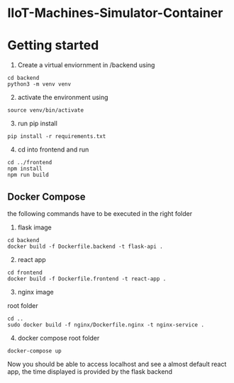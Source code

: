 # IIoT-Machines-Simulator-Container

# Getting started

1. Create a virtual enviornment in /backend
   using

```
cd backend
python3 -m venv venv
```

2. activate the environment using

```
source venv/bin/activate
```

3. run pip install

```
pip install -r requirements.txt
```

4. cd into frontend and run

```
cd ../frontend
npm install
npm run build
```

## Docker Compose

the following commands have to be executed in the right folder

1. flask image

```
cd backend
docker build -f Dockerfile.backend -t flask-api .

```

2. react app

```
cd frontend
docker build -f Dockerfile.frontend -t react-app .
```

3. nginx image

root folder

```
cd ..
sudo docker build -f nginx/Dockerfile.nginx -t nginx-service .
```

4. docker compose
   root folder

```
docker-compose up
```

Now you should be able to access localhost and see a almost default react app, the time displayed is provided by the flask backend
